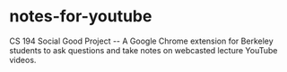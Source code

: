 # notes-for-youtube
CS 194 Social Good Project -- A Google Chrome extension for Berkeley students to ask questions and take notes on webcasted lecture YouTube videos.
